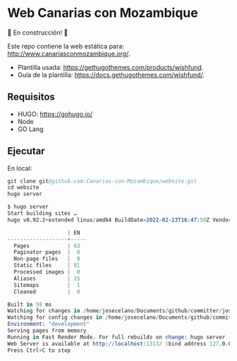# Web Canarias con Mozambique

🚧 En construcción! 🚧

Este repo contiene la web estática para: <http://www.canariasconmozambique.org/>.

- Plantilla usada: <https://gethugothemes.com/products/wishfund>.
- Guía de la plantilla: <https://docs.gethugothemes.com/wishfund/>.

## Requisitos

- HUGO: https://gohugo.io/
- Node
- GO Lang

## Ejecutar

En local:

```s
git clone git@github.com:Canarias-con-Mozambique/website.git
cd website
hugo server
```

```s
$ hugo server
Start building sites … 
hugo v0.92.2+extended linux/amd64 BuildDate=2022-02-23T16:47:50Z VendorInfo=ubuntu:0.92.2-1

                   | EN  
-------------------+-----
  Pages            | 63  
  Paginator pages  |  0  
  Non-page files   |  0  
  Static files     | 81  
  Processed images |  0  
  Aliases          | 15  
  Sitemaps         |  1  
  Cleaned          |  0  

Built in 59 ms
Watching for changes in /home/josecelano/Documents/github/committer/josecelano/Canarias-con-Mozambique/website/{archetypes,content,data,layouts,static,themes}
Watching for config changes in /home/josecelano/Documents/github/committer/josecelano/Canarias-con-Mozambique/website/config.toml
Environment: "development"
Serving pages from memory
Running in Fast Render Mode. For full rebuilds on change: hugo server --disableFastRender
Web Server is available at http://localhost:1313/ (bind address 127.0.0.1)
Press Ctrl+C to stop
```

